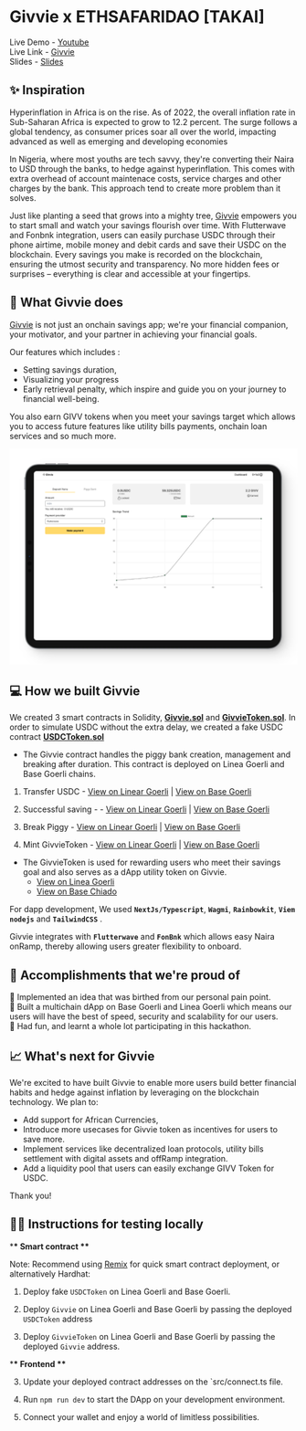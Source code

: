 # Givvie x ETHSAFARIDAO [TAKAI]

Live Demo - [Youtube](https://youtu.be/LLQAl4Kr0RA) <br />
Live Link - [Givvie](https://givviedapp.vercel.app) <br />
Slides - [Slides](https://givviedapp.vercel.app/GivvieSlides.pdf)

## ✨ Inspiration

Hyperinflation in Africa is on the rise. As of 2022, the overall inflation rate in Sub-Saharan Africa is expected to grow to 12.2 percent. The surge follows a global tendency, as consumer prices soar all over the world, impacting advanced as well as emerging and developing economies

In Nigeria, where most youths are tech savvy, they're converting their Naira to USD through the banks, to hedge against hyperinflation. This comes with extra overhead of account maintenace costs, service charges and other charges by the bank. This approach tend to create more problem than it solves.

Just like planting a seed that grows into a mighty tree, [Givvie](https://givviedapp.vercel.app) empowers you to start small and watch your savings flourish over time. With Flutterwave and Fonbnk integration, users can easily purchase USDC through their phone airtime, mobile money and debit cards and save their USDC on the blockchain. Every savings you make is recorded on the blockchain, ensuring the utmost security and transparency. No more hidden fees or surprises – everything is clear and accessible at your fingertips.

## 🍰 What Givvie does

[Givvie](https://givviedapp.vercel.app) is not just an onchain savings app; we're your financial companion, your motivator, and your partner in achieving your financial goals.

Our features which includes :

- Setting savings duration,
- Visualizing your progress
- Early retrieval penalty, which inspire and guide you on your journey to financial well-being.

You also earn GIVV tokens when you meet your savings target which allows you to access future features like utility bills payments, onchain loan services and so much more.

![Givvie Dashboard](/public/img/preview.png)

## 💻 How we built Givvie

We created 3 smart contracts in Solidity, [**Givvie.sol**](https://github.com/iamendy/Givvie/blob/main/contract/Givvie.sol) and [**GivvieToken.sol**](https://github.com/iamendy/Givvie/blob/main/contract/GivvieToken.sol). In order to simulate USDC without the extra delay, we created a fake USDC contract [**USDCToken.sol**](https://github.com/iamendy/Givvie/blob/main/contract/USDCToken.sol)

- The Givvie contract handles the piggy bank creation, management and breaking after duration. This contract is deployed on Linea Goerli and Base Goerli chains.

1. Transfer USDC - [View on Linear Goerli](https://explorer.goerli.linea.build/tx/0x5084abc18954b66bbeb4052045cc083930370a28b3428b43cfe619d7c71a014f) | [View on Base Goerli](https://goerli.basescan.org/tx/0x2c836016bf10b8817ba06324c8472ed2a7ba934f73506244c6abbc413ca36274)

2. Successful saving - - [View on Linear Goerli](https://explorer.goerli.linea.build/tx/0x4f6bb72d9aec6cf78233d5d5f77a63eb7eb92aec950c50778af97178f60728b6) | [View on Base Goerli](https://goerli.basescan.org/tx/0x5649b24a64d943e9c755cfcfacd35f9bc3f53d5a234ab8c6cfb737b0ae11e4ce)

3. Break Piggy - [View on Linear Goerli](https://explorer.goerli.linea.build/tx/0xa5e1ddffe04c8f30f4d0ff5a60314c6f70809b453b789883f451b245184577f1) | [View on Base Goerli](https://goerli.basescan.org/tx/0x8b24d613c8fe641328d8b3f96ffcfb4ce3f3d9d107d3555a5ef73ef3996db4ef)

4. Mint GivvieToken - [View on Linear Goerli](https://explorer.goerli.linea.build/tx/0xa5e1ddffe04c8f30f4d0ff5a60314c6f70809b453b789883f451b245184577f1) | [View on Base Goerli](https://goerli.basescan.org/tx/0x8b24d613c8fe641328d8b3f96ffcfb4ce3f3d9d107d3555a5ef73ef3996db4ef)

- The GivvieToken is used for rewarding users who meet their savings goal and also serves as a dApp utility token on Givvie.
  - [View on Linea Goerli](https://explorer.goerli.linea.build/address/0xb4F4D59a4dA438bb2a61FEE40afefF76dAFCf566)
  - [View on Base Chiado](https://goerli.basescan.org/address/0xb4F4D59a4dA438bb2a61FEE40afefF76dAFCf566)

For dapp development, We used **`NextJs/Typescript`**, **`Wagmi`**, **`Rainbowkit`**, **`Viem`** **`nodejs`** and **`TailwindCSS`** .

Givvie integrates with **`Flutterwave`** and **`FonBnk`** which allows easy Naira onRamp, thereby allowing users greater flexibility to onboard.

## 🚀 Accomplishments that we're proud of

🍥 Implemented an idea that was birthed from our personal pain point.<br />
🍥 Built a multichain dApp on Base Goerli and Linea Goerli which means our users will have the best of speed, security and scalability for our users. <br />
🍥 Had fun, and learnt a whole lot participating in this hackathon. <br />

## 📈 What's next for Givvie

We're excited to have built Givvie to enable more users build better financial habits and hedge against inflation by leveraging on the blockchain technology. We plan to:

- Add support for African Currencies,
- Introduce more usecases for Givvie token as incentives for users to save more.
- Implement services like decentralized loan protocols, utility bills settlement with digital assets and offRamp integration.
- Add a liquidity pool that users can easily exchange GIVV Token for USDC.

Thank you!

## 🧑‍💻 Instructions for testing locally

\***\* Smart contract \*\***

Note: Recommend using [Remix](https://remix.ethereum.org) for quick smart contract deployment, or alternatively Hardhat:

1. Deploy fake `USDCToken` on Linea Goerli and Base Goerli.

1. Deploy `Givvie` on Linea Goerli and Base Goerli by passing the deployed `USDCToken` address

1. Deploy `GivvieToken` on Linea Goerli and Base Goerli by passing the deployed `Givvie` address.

\***\* Frontend \*\***

3. Update your deployed contract addresses on the `src/connect.ts file.

4. Run `npm run dev` to start the DApp on your development environment.

5. Connect your wallet and enjoy a world of limitless possibilities.
